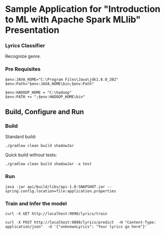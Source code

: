 # Sample Application for "Introduction to ML with Apache Spark MLlib" Presentation

### Lyrics Classifier
Recognize genre.

### Pre Requisites

```
$env:JAVA_HOME="C:\Program Files\Java\jdk1.8.0_202"
$env:Path="$env:JAVA_HOME\bin;$env:Path"

$env:HADOOP_HOME = "C:\hadoop"
$env:PATH += ";$env:HADOOP_HOME\bin"
```

## Build, Configure and Run

### Build
Standard build:
```
./gradlew clean build shadowJar
```
Quick build without tests:
```
./gradlew clean build shadowJar -x test
```

### Run

```
java -jar api/build/libs/api-1.0-SNAPSHOT.jar --spring.config.location=file:application.properties
```


### Train and Infer the model

```
curl -X GET http://localhost:9090/lyrics/train

curl -X POST http://localhost:9090/lyrics/predict  -H "Content-Type: application/json"  -d '{"unknownLyrics": "Your lyrics go here"}'

```